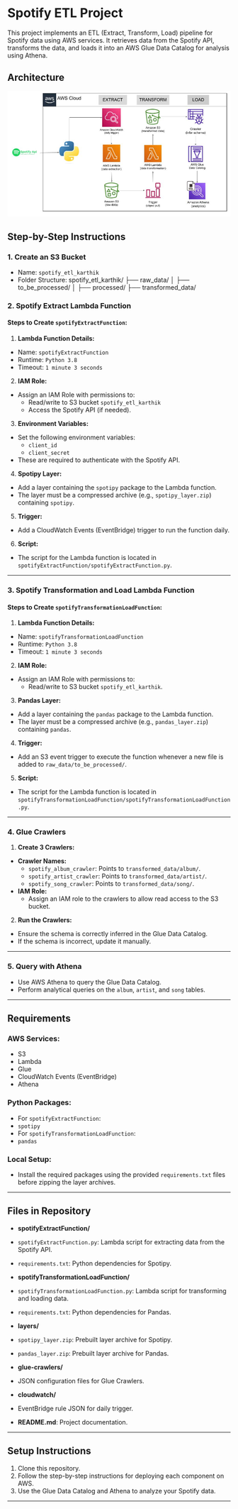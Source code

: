 # Spotify ETL Project

This project implements an ETL (Extract, Transform, Load) pipeline for Spotify data using AWS services. It retrieves data from the Spotify API, transforms the data, and loads it into an AWS Glue Data Catalog for analysis using Athena.

## **Architecture**

![Architecture Diagram](https://github.com/dkay678/Spotify-ETL/blob/main/spotify_etl_architecture.jpg)

## **Step-by-Step Instructions**

### **1. Create an S3 Bucket**
- Name: `spotify_etl_karthik`
- Folder Structure:
spotify_etl_karthik/ ├── raw_data/ │ ├── to_be_processed/ │ ├── processed/ ├── transformed_data/

### **2. Spotify Extract Lambda Function**

#### **Steps to Create `spotifyExtractFunction`:**
1. **Lambda Function Details:**
 - Name: `spotifyExtractFunction`
 - Runtime: `Python 3.8`
 - Timeout: `1 minute 3 seconds`

2. **IAM Role:**
 - Assign an IAM Role with permissions to:
   - Read/write to S3 bucket `spotify_etl_karthik`
   - Access the Spotify API (if needed).

3. **Environment Variables:**
 - Set the following environment variables:
   - `client_id`
   - `client_secret`
 - These are required to authenticate with the Spotify API.

4. **Spotipy Layer:**
 - Add a layer containing the `spotipy` package to the Lambda function.
 - The layer must be a compressed archive (e.g., `spotipy_layer.zip`) containing `spotipy`.

5. **Trigger:**
 - Add a CloudWatch Events (EventBridge) trigger to run the function daily.

6. **Script:**
 - The script for the Lambda function is located in `spotifyExtractFunction/spotifyExtractFunction.py`.

---

### **3. Spotify Transformation and Load Lambda Function**

#### **Steps to Create `spotifyTransformationLoadFunction`:**
1. **Lambda Function Details:**
 - Name: `spotifyTransformationLoadFunction`
 - Runtime: `Python 3.8`
 - Timeout: `1 minute 3 seconds`

2. **IAM Role:**
 - Assign an IAM Role with permissions to:
   - Read/write to S3 bucket `spotify_etl_karthik`.

3. **Pandas Layer:**
 - Add a layer containing the `pandas` package to the Lambda function.
 - The layer must be a compressed archive (e.g., `pandas_layer.zip`) containing `pandas`.

4. **Trigger:**
 - Add an S3 event trigger to execute the function whenever a new file is added to `raw_data/to_be_processed/`.

5. **Script:**
 - The script for the Lambda function is located in `spotifyTransformationLoadFunction/spotifyTransformationLoadFunction.py`.

---

### **4. Glue Crawlers**

1. **Create 3 Crawlers:**
 - **Crawler Names:**
   - `spotify_album_crawler`: Points to `transformed_data/album/`.
   - `spotify_artist_crawler`: Points to `transformed_data/artist/`.
   - `spotify_song_crawler`: Points to `transformed_data/song/`.
 - **IAM Role:**
   - Assign an IAM role to the crawlers to allow read access to the S3 bucket.

2. **Run the Crawlers:**
 - Ensure the schema is correctly inferred in the Glue Data Catalog.
 - If the schema is incorrect, update it manually.

---

### **5. Query with Athena**
- Use AWS Athena to query the Glue Data Catalog.
- Perform analytical queries on the `album`, `artist`, and `song` tables.

---

## **Requirements**

### **AWS Services:**
- S3
- Lambda
- Glue
- CloudWatch Events (EventBridge)
- Athena

### **Python Packages:**
- For `spotifyExtractFunction`:
- `spotipy`
- For `spotifyTransformationLoadFunction`:
- `pandas`

### **Local Setup:**
- Install the required packages using the provided `requirements.txt` files before zipping the layer archives.

---

## **Files in Repository**

- **spotifyExtractFunction/**
- `spotifyExtractFunction.py`: Lambda script for extracting data from the Spotify API.
- `requirements.txt`: Python dependencies for Spotipy.

- **spotifyTransformationLoadFunction/**
- `spotifyTransformationLoadFunction.py`: Lambda script for transforming and loading data.
- `requirements.txt`: Python dependencies for Pandas.

- **layers/**
- `spotipy_layer.zip`: Prebuilt layer archive for Spotipy.
- `pandas_layer.zip`: Prebuilt layer archive for Pandas.

- **glue-crawlers/**
- JSON configuration files for Glue Crawlers.

- **cloudwatch/**
- EventBridge rule JSON for daily trigger.

- **README.md**: Project documentation.

---

## **Setup Instructions**

1. Clone this repository.
2. Follow the step-by-step instructions for deploying each component on AWS.
3. Use the Glue Data Catalog and Athena to analyze your Spotify data.


---
